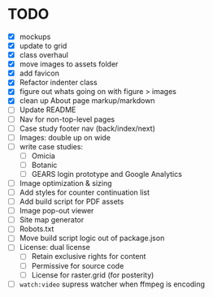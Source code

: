 # TODO
- [x] mockups
- [x] update to grid
- [x] class overhaul
- [x] move images to assets folder
- [x] add favicon
- [x] Refactor indenter class
- [x] figure out whats going on with figure > images 
- [x] clean up About page markup/markdown
- [ ] Update README
- [ ] Nav for non-top-level pages
- [ ] Case study footer nav (back/index/next)
- [ ] Images: double up on wide
- [ ] write case studies:
  - [ ] Omicia
  - [ ] Botanic
  - [ ] GEARS login prototype and Google Analytics
- [ ] Image optimization & sizing
- [ ] Add styles for counter continuation list
- [ ] Add build script for PDF assets
- [ ] Image pop-out viewer
- [ ] Site map generator
- [ ] Robots.txt
- [ ] Move build script logic out of package.json
- [ ] License: dual license
  - [ ] Retain exclusive rights for content
  - [ ] Permissive for source code
  - [ ] License for raster.grid (for posterity)
- [ ] `watch:video` supress watcher when ffmpeg is encoding
